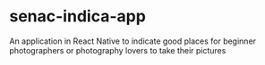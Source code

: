 # senac-indica-app
An application in React Native to indicate good places for beginner photographers or photography lovers to take their pictures
